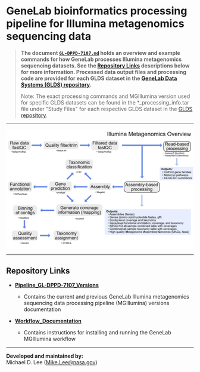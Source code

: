 
# GeneLab bioinformatics processing pipeline for Illumina metagenomics sequencing data

> **The document [`GL-DPPD-7107.md`](Pipeline_GL-DPPD-7107_Versions/GL-DPPD-7107.md) holds an overview and example commands for how GeneLab processes Illumina metagenomics sequencing datasets. See the [Repository Links](#repository-links) descriptions below for more information. Processed data output files and processing code are provided for each GLDS dataset in the [GeneLab Data Systems (GLDS) repository](https://genelab-data.ndc.nasa.gov/genelab/projects).**  
> 
> Note: The exact processing commands and MGIllumina version used for specific GLDS datasets can be found in the *_processing_info.tar file under "Study Files" for each respective GLDS dataset in the [GLDS repository](https://genelab-data.ndc.nasa.gov/genelab/projects). 

---

<p align="center">
<a href="../images/GL-Illumina-metagenomics-overview.pdf"><img src="../images/GL-Illumina-metagenomics-overview.png"></a>
</p>

---

## Repository Links

* [**Pipeline_GL-DPPD-7107_Versions**](Pipeline_GL-DPPD-7107_Versions)

  - Contains the current and previous GeneLab Illumina metagenomics sequencing data processing pipeline (MGIllumina) versions documentation

* [**Workflow_Documentation**](Workflow_Documentation)

  - Contains instructions for installing and running the GeneLab MGIllumina workflow

---

**Developed and maintained by:**  
Michael D. Lee (Mike.Lee@nasa.gov)
